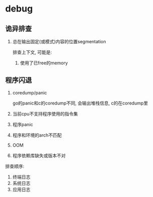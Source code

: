 # debug
## 诡异排查
1. 总在输出固定(或模式)内容的位置segmentation

	排查上下文, 可能是:
	1. 使用了已free的memory

## 程序闪退
1. coredump/panic

	go的panic和c的coredump不同, 会输出堆栈信息, c的在coredump里
1. 当前cpu不支持程序使用的指令集
1. 程序panic
1. 程序和环境的arch不匹配
1. OOM
1. 程序依赖库缺失或版本不对

排查顺序:
1. 终端日志
2. 系统日志
3. 应用日志
